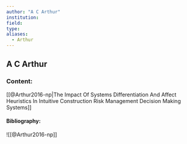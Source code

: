```yaml
---
author: "A C Arthur"
institution:
field:
type:
aliases:
  - Arthur
---
```


## A C Arthur

### Content:
[[@Arthur2016-np|The Impact Of Systems Differentiation And Affect Heuristics In Intuitive Construction Risk Management Decision Making Systems]]

#### Bibliography:

![[@Arthur2016-np]]